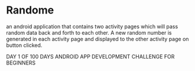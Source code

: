 # Randome
an android application that contains two activity pages which will pass random data back and forth to each other. A new random number is generated in each activity page and displayed to the other activity page on button clicked.


DAY 1 OF 100 DAYS ANDROID APP DEVELOPMENT CHALLENGE FOR BEGINNERS
